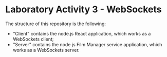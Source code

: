 # Laboratory Activity 3 - WebSockets
The structure of this repository is the following:
  - "Client" contains the node.js React application, which works as a WebSockets client;
  - "Server" contains the node.js Film Manager service application, which works as a WebSockets server.
